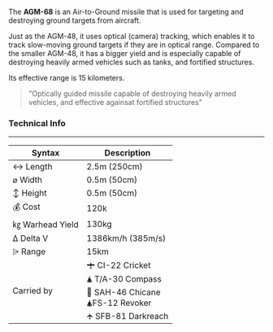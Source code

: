 The **AGM-68** is an Air-to-Ground missile that is used for targeting and destroying ground targets from aircraft. 

Just as the AGM-48, it uses optical (camera) tracking, which enables it to track slow-moving ground targets if they are in optical range. Compared to the smaller AGM-48, it has a bigger yield and is especially capable of destroying heavily armed vehicles such as tanks, and fortified structures.

Its effective range is 15 kilometers.

> "Optically guided missile capable of destroying heavily armed vehicles, and effective againsat fortified structures"


<span class="firstColumn">

### Technical Info
---

| Syntax       | Description |
| -----------  | ----------- |
| ↔ Length       | 2.5m (250cm)       |
| ⌀ Width        | 0.5m (50cm)       |
| ↕ Height       | 0.5m (50cm)       |
| 💰 Cost         | 120k        |
| ㎏ Warhead Yield| 130kg       |
| Δ Delta V      | 1386km/h (385m/s)       |
| ⩥ Range        | 15km       |
| Carried by      | 🛨 CI-22 Cricket<br>🛦 T/A-30 Compass<br>🚁 SAH-46 Chicane<br>🛦FS-12 Revoker<br>🛧 SFB-81 Darkreach      |

</span>